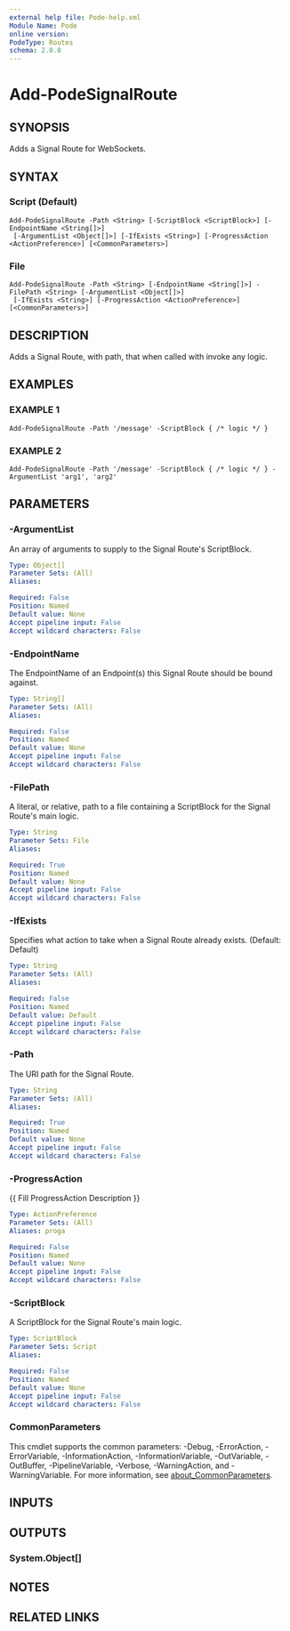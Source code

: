 ```yaml
---
external help file: Pode-help.xml
Module Name: Pode
online version:
PodeType: Routes
schema: 2.0.0
---
```


# Add-PodeSignalRoute

## SYNOPSIS
Adds a Signal Route for WebSockets.

## SYNTAX

### Script (Default)
```
Add-PodeSignalRoute -Path <String> [-ScriptBlock <ScriptBlock>] [-EndpointName <String[]>]
 [-ArgumentList <Object[]>] [-IfExists <String>] [-ProgressAction <ActionPreference>] [<CommonParameters>]
```

### File
```
Add-PodeSignalRoute -Path <String> [-EndpointName <String[]>] -FilePath <String> [-ArgumentList <Object[]>]
 [-IfExists <String>] [-ProgressAction <ActionPreference>] [<CommonParameters>]
```

## DESCRIPTION
Adds a Signal Route, with path, that when called with invoke any logic.

## EXAMPLES

### EXAMPLE 1
```
Add-PodeSignalRoute -Path '/message' -ScriptBlock { /* logic */ }
```

### EXAMPLE 2
```
Add-PodeSignalRoute -Path '/message' -ScriptBlock { /* logic */ } -ArgumentList 'arg1', 'arg2'
```

## PARAMETERS

### -ArgumentList
An array of arguments to supply to the Signal Route's ScriptBlock.

```yaml
Type: Object[]
Parameter Sets: (All)
Aliases:

Required: False
Position: Named
Default value: None
Accept pipeline input: False
Accept wildcard characters: False
```

### -EndpointName
The EndpointName of an Endpoint(s) this Signal Route should be bound against.

```yaml
Type: String[]
Parameter Sets: (All)
Aliases:

Required: False
Position: Named
Default value: None
Accept pipeline input: False
Accept wildcard characters: False
```

### -FilePath
A literal, or relative, path to a file containing a ScriptBlock for the Signal Route's main logic.

```yaml
Type: String
Parameter Sets: File
Aliases:

Required: True
Position: Named
Default value: None
Accept pipeline input: False
Accept wildcard characters: False
```

### -IfExists
Specifies what action to take when a Signal Route already exists.
(Default: Default)

```yaml
Type: String
Parameter Sets: (All)
Aliases:

Required: False
Position: Named
Default value: Default
Accept pipeline input: False
Accept wildcard characters: False
```

### -Path
The URI path for the Signal Route.

```yaml
Type: String
Parameter Sets: (All)
Aliases:

Required: True
Position: Named
Default value: None
Accept pipeline input: False
Accept wildcard characters: False
```

### -ProgressAction
{{ Fill ProgressAction Description }}

```yaml
Type: ActionPreference
Parameter Sets: (All)
Aliases: proga

Required: False
Position: Named
Default value: None
Accept pipeline input: False
Accept wildcard characters: False
```

### -ScriptBlock
A ScriptBlock for the Signal Route's main logic.

```yaml
Type: ScriptBlock
Parameter Sets: Script
Aliases:

Required: False
Position: Named
Default value: None
Accept pipeline input: False
Accept wildcard characters: False
```

### CommonParameters
This cmdlet supports the common parameters: -Debug, -ErrorAction, -ErrorVariable, -InformationAction, -InformationVariable, -OutVariable, -OutBuffer, -PipelineVariable, -Verbose, -WarningAction, and -WarningVariable. For more information, see [about_CommonParameters](http://go.microsoft.com/fwlink/?LinkID=113216).

## INPUTS

## OUTPUTS

### System.Object[]
## NOTES

## RELATED LINKS
